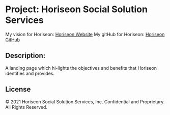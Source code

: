 
# Project: Horiseon Social Solution Services
   My vision for Horiseon: [Horiseon Website](https://jeminick.github.io/Horiseon-Eds-Beta/)
   My gitHub for Horiseon: [Horiseon GitHub](https://github.com/JEMinick/Horiseon-Eds-Beta/settings)
   
## Description:
   A landing page which hi-lights the objectives and benefits that Horiseon identifies and provides.

## License
© 2021 Horiseon Social Solution Services, Inc. Confidential and Proprietary. All Rights Reserved.
